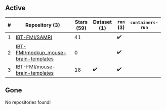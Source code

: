 ## Active
| # | Repository (3) | Stars (59) | Dataset (1) | `run` (3) | `containers-run` |
| --- | --- | --- | --- | --- | --- |
| 1 | [IBT-FMI/SAMRI](https://github.com/IBT-FMI/SAMRI) | 41 |  | :heavy_check_mark: |  |
| 2 | [IBT-FMI/mockup_mouse-brain-templates](https://github.com/IBT-FMI/mockup_mouse-brain-templates) | 0 |  | :heavy_check_mark: |  |
| 3 | [IBT-FMI/mouse-brain-templates](https://github.com/IBT-FMI/mouse-brain-templates) | 18 | :heavy_check_mark: | :heavy_check_mark: |  |

## Gone
No repositories found!
